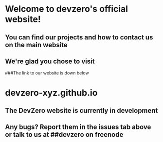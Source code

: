 # Welcome to devzero's official website!

## You can find our projects and how to contact us on the main website
## We're glad you chose to visit

###The link to our website is down below
# devzero-xyz.github.io

## The DevZero website is currently in development
## Any bugs? Report them in the issues tab above or talk to us at ##devzero on freenode
